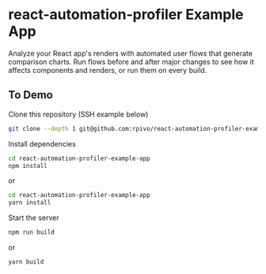 # react-automation-profiler Example App

Analyze your React app's renders with automated user flows that generate comparison charts. Run flows before and after major changes to see how it affects components and renders, or run them on every build.

## To Demo

Clone this repository (SSH example below)

```sh
git clone --depth 1 git@github.com:rpivo/react-automation-profiler-example-app.git
```

Install dependencies

```sh
cd react-automation-profiler-example-app
npm install
```

or

```sh
cd react-automation-profiler-example-app
yarn install
```

Start the server

```sh
npm run build
```

or

```sh
yarn build
```
